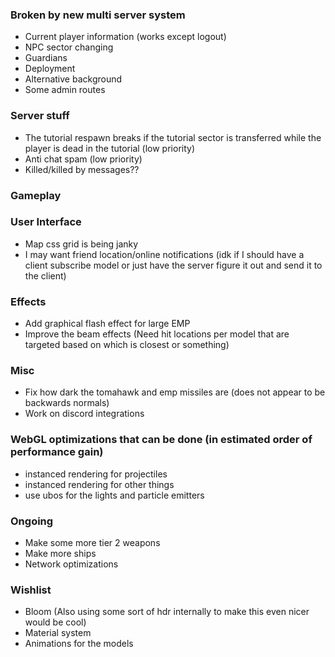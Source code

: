 ### Broken by new multi server system

- Current player information (works except logout)
- NPC sector changing
- Guardians
- Deployment
- Alternative background
- Some admin routes

### Server stuff

- The tutorial respawn breaks if the tutorial sector is transferred while the player is dead in the tutorial (low priority)
- Anti chat spam (low priority)
- Killed/killed by messages??

### Gameplay

### User Interface

- Map css grid is being janky
- I may want friend location/online notifications (idk if I should have a client subscribe model or just have the server figure it out and send it to the client)

### Effects

- Add graphical flash effect for large EMP
- Improve the beam effects (Need hit locations per model that are targeted based on which is closest or something)

### Misc

- Fix how dark the tomahawk and emp missiles are (does not appear to be backwards normals)
- Work on discord integrations

### WebGL optimizations that can be done (in estimated order of performance gain)

- instanced rendering for projectiles
- instanced rendering for other things
- use ubos for the lights and particle emitters

### Ongoing

- Make some more tier 2 weapons
- Make more ships
- Network optimizations

### Wishlist

- Bloom (Also using some sort of hdr internally to make this even nicer would be cool)
- Material system
- Animations for the models
